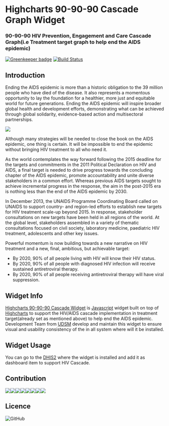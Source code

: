 # Highcharts 90-90-90 Cascade Graph Widget
### 90-90-90 HIV Prevention, Engagement and Care Cascade Graph(i.e Treatment target graph to help end the AIDS epidemic)

[![Greenkeeper badge](https://badges.greenkeeper.io/hisptz/90-90-90-cascade-graph-widget.svg)](https://greenkeeper.io/)
[![Build Status](https://travis-ci.org/hisptz/90-90-90-cascade-graph-widget.svg?branch=master)](https://travis-ci.org/hisptz/90-90-90-cascade-graph-widget)


## Introduction

Ending the AIDS epidemic is more than a historic obligation to the 39 million people who have died of the disease. It also represents a momentous opportunity to lay the foundation for a healthier, more just and equitable world for future generations. Ending the AIDS epidemic will inspire broader global health and development efforts, demonstrating what can be achieved through global solidarity, evidence-based action and multisectoral partnerships.

![](https://lh3.googleusercontent.com/2Paz5WEzd99Zb-nsxsiPJcGVBMPKQ_F_u63aN1ZnjE0p4LILD1DGjefSpHY9LdZ_ls_cFbdaqY9rtIM-Ro56ZblW3XVwmmuZn0GCgTZlsPuVFaCQWFLliG4x01ovQRoozdQgVP4UEn9GHjB-9g11J4yh3S24WYNyHtYW0Z9KOSxM3fp46YgdaobqhWDxqqR-yaL7iyckKX8tpt7gN92PjGrUe6cKCVnmaxO67p2TC2tlbY-nmYFk5KL3EJJFVgubM145IEgPPChhU58wd4OeUFkIldx3KRHhBBNyDDfduiv9O9Yn7nugjO6JIf-SAh4OS2IzuX4z7E4pX8_RhmwZVYgA_HoMFt3TnSw0n0dV7vc2MbMZQU30JRLRHizxayANUFnHOHFw763CweSZVcQOlyKd13ClkmDXg1huPTt07Jx_fcAWYqba9PjuxdqHiOhJqKbmxKfnYvdRvmh7Odi2lhdTHE8SyxvjRbBM_Vy_t5Alxev6DIGRFEtk-yep4Kr4Dxh43KmmtptYiFcIrZQwYHvqlGSiA3gHMvlWI7CDUWxWzQIPrUgaFtQD_GlhUtYTMJ9e3QtVUSHRd0yWDOsJdeI6rEdaNRd3rXNGqKl1elr0ZOBOv2yFBPCpfdWnhw=w1853-h949)

Although many strategies will be needed to close the book on the AIDS epidemic, one thing is certain. It will be impossible to end the epidemic without bringing HIV treatment to all who need it.

As the world contemplates the way forward following the 2015 deadline for the targets and commitments in the 2011 Political Declaration on HIV and AIDS, a final target is needed to drive progress towards the concluding chapter of the AIDS epidemic, promote accountability and unite diverse stakeholders in a common effort. Whereas previous AIDS targets sought to achieve incremental progress in the response, the aim in the post-2015 era is nothing less than the end of the AIDS epidemic by 2030.

In December 2013, the UNAIDS Programme Coordinating Board called on UNAIDS to support country- and region-led efforts to establish new targets for HIV treatment scale-up beyond 2015. In response, stakeholder consultations on new targets have been held in all regions of the world. At the global level, stakeholders assembled in a variety of thematic consultations focused on civil society, laboratory medicine, paediatric HIV treatment, adolescents and other key issues.

Powerful momentum is now building towards a new narrative on HIV treatment and a new, final, ambitious, but achievable target:

- By 2020, 90% of all people living with HIV will know their HIV status.
- By 2020, 90% of all people with diagnosed HIV infection will receive sustained antiretroviral therapy.
- By 2020, 90% of all people receiving antiretroviral therapy will have viral suppression. 

## Widget Info
[Highcharts 90-90-90 Cascade Widget](https://www.npmjs.com/package/@iapps90-90-90-cascade) is [Javascript](https://www.npmjs.com/package/@iapps90-90-90-cascade) widget built on top of [Highcharts](https://www.highcharts.com) to support the HIV/AIDS cascade implementation in treatment target(already set as mentioned above) to help end the AIDS epidemic.
Development Team from [UDSM](http://www.udsm.ac.tz) develop and maintain this widget to ensure visual and usability consistency of the in all system where will it be installed.

## Widget Usage
You can go to the [DHIS2]() where the widget is installed and add it as dashboard item to support HIV Cascade.

## Contribution
[![](https://sourcerer.io/fame/waltervfaustine/hisptz/90-90-90-cascade-graph-widget/images/0)](https://sourcerer.io/fame/waltervfaustine/hisptz/90-90-90-cascade-graph-widget/links/0)[![](https://sourcerer.io/fame/waltervfaustine/hisptz/90-90-90-cascade-graph-widget/images/1)](https://sourcerer.io/fame/waltervfaustine/hisptz/90-90-90-cascade-graph-widget/links/1)[![](https://sourcerer.io/fame/waltervfaustine/hisptz/90-90-90-cascade-graph-widget/images/2)](https://sourcerer.io/fame/waltervfaustine/hisptz/90-90-90-cascade-graph-widget/links/2)[![](https://sourcerer.io/fame/waltervfaustine/hisptz/90-90-90-cascade-graph-widget/images/3)](https://sourcerer.io/fame/waltervfaustine/hisptz/90-90-90-cascade-graph-widget/links/3)[![](https://sourcerer.io/fame/waltervfaustine/hisptz/90-90-90-cascade-graph-widget/images/4)](https://sourcerer.io/fame/waltervfaustine/hisptz/90-90-90-cascade-graph-widget/links/4)[![](https://sourcerer.io/fame/waltervfaustine/hisptz/90-90-90-cascade-graph-widget/images/5)](https://sourcerer.io/fame/waltervfaustine/hisptz/90-90-90-cascade-graph-widget/links/5)[![](https://sourcerer.io/fame/waltervfaustine/hisptz/90-90-90-cascade-graph-widget/images/6)](https://sourcerer.io/fame/waltervfaustine/hisptz/90-90-90-cascade-graph-widget/links/6)[![](https://sourcerer.io/fame/waltervfaustine/hisptz/90-90-90-cascade-graph-widget/images/7)](https://sourcerer.io/fame/waltervfaustine/hisptz/90-90-90-cascade-graph-widget/links/7)

## Licence
![GitHub](https://img.shields.io/github/license/hisptz/90-90-90-cascade-graph-widget?style=for-the-badge)
